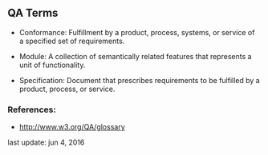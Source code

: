 ## QA Terms


- Conformance: Fulfillment by a product, process, systems, or service of a specified set of requirements.

- Module: A collection of semantically related features that represents a unit of functionality.

- Specification: Document that prescribes requirements to be fulfilled by a product, process, or service.

### References:

- <http://www.w3.org/QA/glossary>

last update: jun 4, 2016
